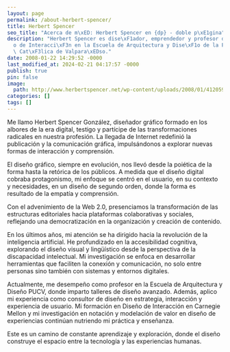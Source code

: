 ```yaml
---
layout: page
permalink: /about-herbert-spencer/
title: Herbert Spencer
seo_title: "Acerca de m\xED: Herbert Spencer en {dp} - doble p\xE1gina"
description: "Herbert Spencer es dise\xF1ador, emprendedor y profesor de Dise\xF1\
  o de Interacci\xF3n en la Escuela de Arquitectura y Dise\xF1o de la Pontificia Universidad\
  \ Cat\xF3lica de Valpara\xEDso."
date: 2008-01-22 14:29:52 -0000
last_modified_at: 2024-02-21 04:17:57 -0000
publish: true
pin: false
image:
  path: http://www.herbertspencer.net/wp-content/uploads/2008/01/4120596368_b4ba6edc28_o.png
categories: []
tags: []
---
```

Me llamo Herbert Spencer González, diseñador gráfico formado en los albores de la era digital, testigo y partícipe de las transformaciones radicales en nuestra profesión. La llegada de Internet redefinió la publicación y la comunicación gráfica, impulsándonos a explorar nuevas formas de interacción y comprensión.

El diseño gráfico, siempre en evolución, nos llevó desde la poiética de la forma hasta la retórica de los públicos. A medida que el diseño digital cobraba protagonismo, mi enfoque se centró en el usuario, en su contexto y necesidades, en un diseño de segundo orden, donde la forma es resultado de la empatía y comprensión.

Con el advenimiento de la Web 2.0, presenciamos la transformación de las estructuras editoriales hacia plataformas colaborativas y sociales, reflejando una democratización en la organización y creación de contenido.

En los últimos años, mi atención se ha dirigido hacia la revolución de la inteligencia artificial. He profundizado en la accesibilidad cognitiva, explorando el diseño visual y lingüístico desde la perspectiva de la discapacidad intelectual. Mi investigación se enfoca en desarrollar herramientas que faciliten la conexión y comunicación, no solo entre personas sino también con sistemas y entornos digitales.

Actualmente, me desempeño como profesor en la Escuela de Arquitectura y Diseño PUCV, donde imparto talleres de diseño avanzado. Además, aplico mi experiencia como consultor de diseño en estrategia, interacción y experiencia de usuario. Mi formación en Diseño de Interacción en Carnegie Mellon y mi investigación en notación y modelación de valor en diseño de experiencias continúan nutriendo mi práctica y enseñanza.

Este es un camino de constante aprendizaje y exploración, donde el diseño construye el espacio entre la tecnología y las experiencias humanas.
